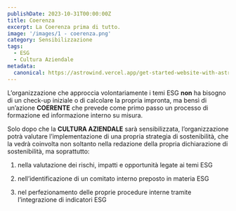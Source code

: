 ```yaml
---
publishDate: 2023-10-31T00:00:00Z
title: Coerenza
excerpt: La Coerenza prima di tutto.
image: '/images/1 - coerenza.png'
category: Sensibilizzazione
tags:
  - ESG
  - Cultura Aziendale
metadata:
  canonical: https://astrowind.vercel.app/get-started-website-with-astro-tailwind-css
---
```


L’organizzazione che approccia volontariamente i temi ESG **non** ha bisogno di un check-up iniziale o di calcolare la propria impronta, ma bensì di un’azione **COERENTE** che prevede come primo passo un processo di formazione ed informazione interno su misura.

Solo dopo che la **CULTURA AZIENDALE** sarà sensibilizzata, l’organizzazione potrà valutare l’implementazione di una propria strategia di sostenibilità, che la vedrà coinvolta non soltanto nella redazione della propria dichiarazione di sostenibilità, ma soprattutto:

1. nella valutazione dei rischi, impatti e opportunità legate ai temi ESG

2. nell’identificazione di un comitato interno preposto in materia ESG

3. nel perfezionamento delle proprie procedure interne tramite l’integrazione di indicatori ESG
